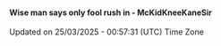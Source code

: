 #### Wise man says only fool rush in - McKidKneeKaneSir
Updated on 25/03/2025 - 00:57:31 (UTC) Time Zone
